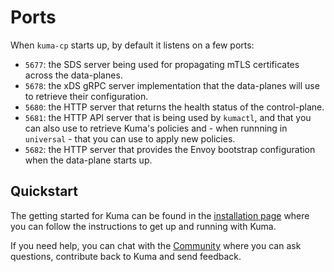 # Ports

When `kuma-cp` starts up, by default it listens on a few ports:

* `5677`: the SDS server being used for propagating mTLS certificates across the data-planes.
* `5678`: the xDS gRPC server implementation that the data-planes will use to retrieve their configuration.
* `5680`: the HTTP server that returns the health status of the control-plane.
* `5681`: the HTTP API server that is being used by `kumactl`, and that you can also use to retrieve Kuma's policies and - when runnning in `universal` - that you can use to apply new policies.
* `5682`: the HTTP server that provides the Envoy bootstrap configuration when the data-plane starts up.

## Quickstart

The getting started for Kuma can be found in the [installation page](/install/0.2.0) where you can follow the instructions to get up and running with Kuma.

If you need help, you can chat with the [Community](/community) where you can ask questions, contribute back to Kuma and send feedback.
